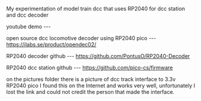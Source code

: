 
My experimentation of model train dcc that uses RP2040 for dcc station and dcc decoder

youtube demo ---

open source dcc locomotive decoder using RP2040 pico --- https://ilabs.se/product/opendec02/

RP2040 decoder github --- https://github.com/PontusO/RP2040-Decoder

RP2040 dcc station github --- https://github.com/pico-cs/firmware

on the pictures folder there is a picture of dcc track interface to 3.3v RP2040 pico I found this on the Internet and works very well, unfortunately I lost the link and could not credit the person that made the interface.






